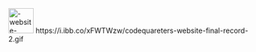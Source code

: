 <img src="https://i.ibb.co/xFWTWzw/codequareters-website-final-record-2.gif" width="50" alt="-website-record-gif" border="0">
https://i.ibb.co/xFWTWzw/codequareters-website-final-record-2.gif
